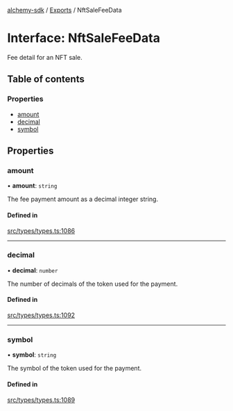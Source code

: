 [alchemy-sdk](../README.md) / [Exports](../modules.md) / NftSaleFeeData

# Interface: NftSaleFeeData

Fee detail for an NFT sale.

## Table of contents

### Properties

- [amount](NftSaleFeeData.md#amount)
- [decimal](NftSaleFeeData.md#decimal)
- [symbol](NftSaleFeeData.md#symbol)

## Properties

### amount

• **amount**: `string`

The fee payment amount as a decimal integer string.

#### Defined in

[src/types/types.ts:1086](https://github.com/alchemyplatform/alchemy-sdk-js/blob/0c05b32/src/types/types.ts#L1086)

___

### decimal

• **decimal**: `number`

The number of decimals of the token used for the payment.

#### Defined in

[src/types/types.ts:1092](https://github.com/alchemyplatform/alchemy-sdk-js/blob/0c05b32/src/types/types.ts#L1092)

___

### symbol

• **symbol**: `string`

The symbol of the token used for the payment.

#### Defined in

[src/types/types.ts:1089](https://github.com/alchemyplatform/alchemy-sdk-js/blob/0c05b32/src/types/types.ts#L1089)
